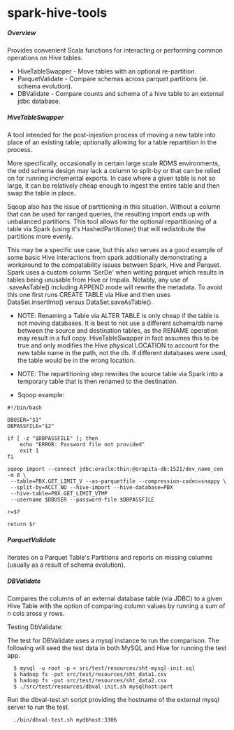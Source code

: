 spark-hive-tools
================


##### Overview

  Provides convenient Scala functions for interacting or performing common operations on Hive tables.


 * HiveTableSwapper - Move tables with an optional re-partition.
 * ParquetValidate  - Compare schemas across parquet partitions (ie. schema evolution).
 * DBValidate       - Compare counts and schema of a hive table to an external jdbc database.

##### HiveTableSwapper

A tool intended for the post-injestion process of moving a new table into place of an existing 
table; optionally allowing for a table repartition in the process.

More specifically, occasionally in certain large scale RDMS environments, the odd schema design 
may lack a column to split-by or that can be relied on for running incremental exports.  In case 
where a given table is not so large, it can be relatively cheap enough to ingest the entire table 
and then swap the table in place.  
 
  Sqoop also has the issue of partitioning in this situation.  Without a column that can be used 
for ranged queries, the resulting import ends up with unbalanced partitions. This tool allows 
for the optional repartitioning of a table via Spark (using it's HashedPartitioner) that will 
redistribute the partitions more evenly.

  This may be a specific use case, but this also serves as a good example of some basic Hive 
interactions from spark additionally demonstrating a workaround to the compatability issues 
between Spark, Hive and Parquet. Spark uses a custom column 'SerDe' when writing parquet which 
results in tables being unusable from Hive or Impala. Notably, any use of .saveAsTable() including 
APPEND mode will rewrite the metadata. To avoid this one first runs CREATE TABLE via Hive and then 
uses DataSet.insertInto() versus DataSet.saveAsTable().

 - NOTE: Renaming a Table via ALTER TABLE is only cheap if the table is not moving databases. It 
 is best to not use a different schema/db name between the source and destination tables, as the 
 RENAME operation may result in a full copy. HiveTableSwapper in fact assumes this to be true and 
 only modifies the Hive physical LOCATION to account for the new table name in the path, not the 
 db. If different databases were used, the table would be in the wrong location.
 
 - NOTE: The repartitioning step rewrites the source table via Spark into a temporary table that 
 is then renamed to the destination.

 - Sqoop example:

```
#!/bin/bash

DBUSER="$1"
DBPASSFILE="$2"

if [ -z "$DBPASSFILE" ]; then
    echo "ERROR: Password file not provided"
    exit 1
fi

sqoop import --connect jdbc:oracle:thin:@orapita-db:1521/dev_name_con -m 8 \
 --table=PBX.GET_LIMIT_V --as-parquetfile --compression-codec=snappy \
 --split-by=ACCT_NO --hive-import --hive-database=PBX 
 --hive-table=PBX.GET_LIMIT_VTMP 
 --username $DBUSER --password-file $DBPASSFILE

r=$?

return $r
``` 


<!--
 * Repartitioner 
--> 

##### ParquetValidate
 
 Iterates on a Parquet Table's Partitions and reports on missing columns (usually as a result of 
 schema evolution).


##### DBValidate

Compares the columns of an external database table (via JDBC) to a given Hive Table with the 
option of comparing column values by running a sum of n cols aross y rows.


Testing DbValidate:

   The test for DBValidate uses a mysql instance to run the comparison. The following will seed the 
test data in both MySQL and Hive for running the test app.

```
  $ mysql -u root -p < src/test/resources/sht-mysql-init.sql
  $ hadoop fs -put src/test/resources/sht_data1.csv
  $ hadoop fs -put src/test/resources/sht_data2.csv
  $ ./src/test/resources/dbval-init.sh mysqlhost:port  
```

  Run the dbval-test.sh script providing the hostname of the external mysql server to run the test.
```
  ./bin/dbval-test.sh mydbhost:3306

```


